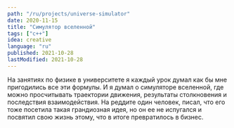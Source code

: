 ```yaml
---
path: "/ru/projects/universe-simulator"
date: 2020-11-15
title: "Симулятор вселенной"
tags: ["c++"]
idea: creative
language: "ru"
published: 2021-10-28
lastModified: 2021-10-28
---
```


На занятиях по физике в университете я каждый урок думал как бы мне пригодились все эти формулы. И я думал о симуляторе вселенной, где можно просчитывать траектории движения, результаты столкновения и последствия взаимодействия. На реддите один человек, писал, что его тоже посетила такая грандиозная идея, но он ее не испугался и посвятил свою жизнь этому, что в итоге превратилось в бизнес.